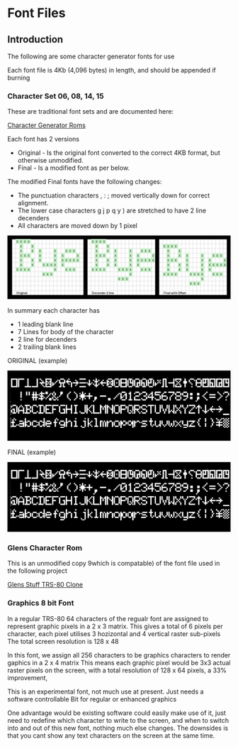 # Font Files

## Introduction

The following are some character generator fonts for use

Each font file is 4Kb (4,096 bytes) in length, and should be appended if burning  

### Character Set 06, 08, 14, 15

These are traditional font sets and are documented here: 

[Character Generator Roms](https://github.com/RetroStack/Character_Generator_ROMs/tree/main/TRS-80%20Model%201/Individual)

Each font has 2 versions
* Original - Is the original font converted to the correct 4KB format, but otherwise unmodified.
* Final - Is a modified font as per below.

The modified Final fonts have the following changes:
* The punctuation characters  , : ;  moved vertically down for correct alignment.
* The lower case characters  g j p q y ) are stretched to have 2 line decenders
* All characters are moved down by 1 pixel

![Font Changes](Font-Changes.png)

In summary each character has 
* 1 leading blank line
* 7 Lines for body of the character
* 2 line for decenders
* 2 trailing blank lines

ORIGINAL (example)

![Original Font](FONT-Orig.jpg)

FINAL (example)

![Final Font](FONT-NEW.jpg)

### Glens Character Rom

This is an unmodified copy 9which is compatable) of the font file used in the following project

[Glens Stuff TRS-80 Clone](https://www.glensstuff.com/trs80/trs80.htm)

### Graphics 8 bit Font

In a regular TRS-80 64 characters of the regualr font are assigned to represent graphic pixels in a 2 x 3 matrix.
This gives a total of 6 pixels per character, each pixel utilises 3 hozizontal and 4 vertical raster sub-pixels
The total screen resolution is 128 x 48

In this font, we assign all 256 characters to be graphics characters to render gaphics in a 2 x 4 matrix 
This means each graphic pixel would be 3x3 actual raster pixels on the screen, with a total resolution of
128 x 64 pixels, a 33% improvement, 

This is an experimental font, not much use at present.
Just needs a software controllable Bit for regular or enhanced graphics

One advantage would be existing software could easily make use of it, just need to redefine which character to write to the screen,
and when to switch into and out of this new font, nothing much else changes.
The downsides is that you cant show any text characters on the screen at the same time.


